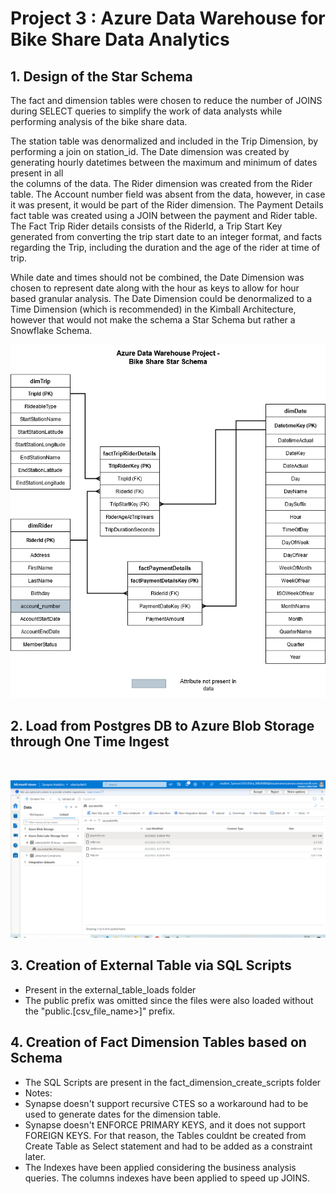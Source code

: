 # Project 3 : Azure Data Warehouse for Bike Share Data Analytics

## 1. Design of the Star Schema
The fact and dimension tables were chosen to reduce the number of JOINS during SELECT queries to simplify the work of  data analysts while performing  analysis of the bike share data.  

The station table was denormalized and included in the Trip Dimension, by performing a join on station_id.
The Date dimension was created by generating hourly datetimes between the maximum and minimum of dates present in all  
the columns of the data.
The Rider dimension was created from the Rider table. The Account number field was absent from the data, however, in case
it was present, it would be part of the Rider dimension.
The Payment Details fact table was created using a JOIN between the payment and Rider table.
The Fact Trip Rider details consists of the RiderId, a Trip Start Key generated from converting the trip start date to
an integer format, and facts regarding the Trip, including the duration and the age of the rider at time of trip.  

While date and times should not be combined, the Date Dimension was chosen to represent date along with the hour as keys
to allow for hour based granular analysis. The Date Dimension could be denormalized to a Time Dimension (which is recommended) in the Kimball Architecture, however that would not make the schema a Star Schema but rather a Snowflake Schema.

![Bike Share Star Schema](udacity_bike_share_star_schema.png "Star Schema")


## 2. Load from Postgres DB to Azure Blob Storage through One Time Ingest
</br>  

![CSV files ingested into Azure Blob Storage](data_ingested_to_blob_storage.png "Azure Blob Storage with loaded data")  

## 3. Creation of External Table via SQL Scripts  
- Present in the external_table_loads folder
- The public prefix was omitted since the files were also loaded without the "public.[csv_file_name>]" prefix.
  
## 4. Creation of Fact Dimension Tables based on Schema  
  
- The SQL Scripts are present in the fact_dimension_create_scripts folder
- Notes:
- Synapse doesn't support recursive CTES so a workaround had to be used to generate dates for the dimension table. 
- Synapse doesn't ENFORCE PRIMARY KEYS, and it does not support FOREIGN KEYS. For that reason, the Tables couldnt be created
  from Create Table as Select statement and had to be added as a constraint later.
- The Indexes have been applied considering the business analysis queries. The columns indexes have been applied to speed up
  JOINS.